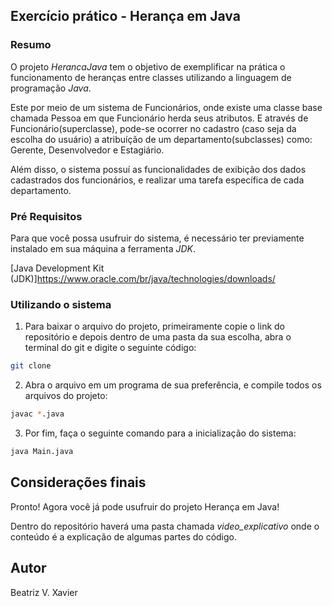 ## Exercício prático - Herança em Java

### Resumo

O projeto *HerancaJava* tem o objetivo de exemplificar na prática o funcionamento de heranças entre classes utilizando a linguagem de programação *Java*.

Este por meio de um sistema de Funcionários, onde existe uma classe base chamada Pessoa em que Funcionário herda seus atributos. E através de Funcionário(superclasse), pode-se ocorrer no cadastro (caso seja da escolha do usuário) a atribuíção de um departamento(subclasses) como: Gerente, Desenvolvedor e Estagiário.

Além disso, o sistema possuí as funcionalidades de exibição dos dados cadastrados dos funcionários, e realizar uma tarefa específica de cada departamento.

### Pré Requisitos

Para que você possa usufruir do sistema, é necessário ter previamente instalado em sua máquina a ferramenta *JDK*.

[Java Development Kit (JDK)]https://www.oracle.com/br/java/technologies/downloads/

### Utilizando o sistema

1. Para baixar o arquivo do projeto, primeiramente copie o link do repositório e depois dentro de uma pasta da sua escolha, abra o terminal do git e digite o seguinte código:

```bash
git clone
```

2. Abra o arquivo em um programa de sua preferência, e compile todos os arquivos do projeto:

```bash
javac *.java
```

3. Por fim, faça o seguinte comando para a inicialização do sistema: 

```bash
java Main.java
```

## Considerações finais

Pronto! Agora você já pode usufruir do projeto Herança em Java!

Dentro do repositório haverá uma pasta chamada *video_explicativo* onde o conteúdo é a explicação de algumas partes do código.

## Autor

Beatriz V. Xavier



